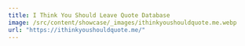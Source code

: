 ```yaml
---
title: I Think You Should Leave Quote Database
image: /src/content/showcase/_images/ithinkyoushouldquote.me.webp
url: "https://ithinkyoushouldquote.me/"
---
```

